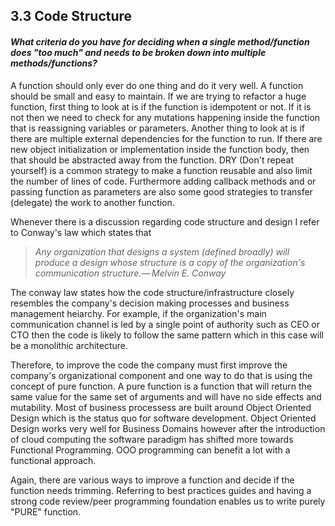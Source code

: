 ## 3.3 Code Structure
#### *What criteria do you have for deciding when a single method/function does "too much" and needs to be broken down into multiple methods/functions?*

A function should only ever do one thing and do it very well. A function should be small and easy to maintain. If we are trying to refactor a huge function, first thing to look at is if the function is idempotent or not. If it is not then we need to check for any mutations happening inside the function that is reassigning variables or parameters. Another thing to look at is if there are multiple external dependencies for the function to run. If there are new object initialization or implementation inside the function body, then that should be abstracted away from the function. DRY (Don't repeat yourself) is a common strategy to make a function reusable and also limit the number of lines of code. Furthermore adding callback methods and or passing function as parameters are also some good strategies to transfer (delegate) the work to another function.

Whenever there is a discussion regarding code structure and design I refer to Conway's law which states that  
> *Any organization that designs a system (defined broadly) will produce a design whose structure is a copy of the organization's communication structure.— Melvin E. Conway* 

The conway law states how the code structure/infrastructure closely resembles the company's decision making processes and business management heiarchy. For example, if the organization's main communication channel is led by a single point of authority such as CEO or CTO then the code is likely to follow the same pattern which in this case will be a monolithic architecture. 

Therefore, to improve the code the company must first improve the company's organizational component and one way to do that is using the concept of pure function. A pure function is a function that will return the same value for the same set of arguments and will have no side effects and mutability. Most of business processess are built around Object Oriented Design which is the status quo for software development. Object Oriented Design works very well for Business Domains however after the introduction of cloud computing the software paradigm has shifted more towards Functional Programming. OOO programming can benefit a lot with a functional approach. 

Again, there are various ways to improve a function and decide if the function needs trimming. Referring to best practices guides and having a strong code review/peer programming foundation enables us to write purely "PURE" function.
